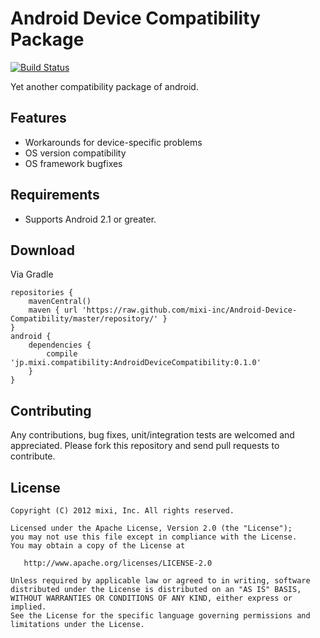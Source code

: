 Android Device Compatibility Package
======
[![Build Status](https://travis-ci.org/mixi-inc/Android-Device-Compatibility.svg?branch=master)](https://travis-ci.org/mixi-inc/Android-Device-Compatibility)

Yet another compatibility package of android.

Features
-------

* Workarounds for device-specific problems
* OS version compatibility
* OS framework bugfixes

Requirements
-------

* Supports Android 2.1 or greater.

Download
-------

Via Gradle

```
repositories {
    mavenCentral()
    maven { url 'https://raw.github.com/mixi-inc/Android-Device-Compatibility/master/repository/' }
}
android {
    dependencies {
        compile 'jp.mixi.compatibility:AndroidDeviceCompatibility:0.1.0'
    }
}
```

Contributing
-------

Any contributions, bug fixes, unit/integration tests are welcomed and appreciated.
Please fork this repository and send pull requests to contribute.

License
-------

```
Copyright (C) 2012 mixi, Inc. All rights reserved.

Licensed under the Apache License, Version 2.0 (the "License");
you may not use this file except in compliance with the License.
You may obtain a copy of the License at

   http://www.apache.org/licenses/LICENSE-2.0

Unless required by applicable law or agreed to in writing, software
distributed under the License is distributed on an "AS IS" BASIS,
WITHOUT WARRANTIES OR CONDITIONS OF ANY KIND, either express or implied.
See the License for the specific language governing permissions and
limitations under the License.
```
